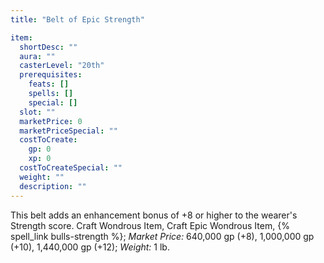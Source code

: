 ```yaml
---
title: "Belt of Epic Strength"

item:
  shortDesc: ""
  aura: ""
  casterLevel: "20th"
  prerequisites:
    feats: []
    spells: []
    special: []
  slot: ""
  marketPrice: 0
  marketPriceSpecial: ""
  costToCreate:
    gp: 0
    xp: 0
  costToCreateSpecial: ""
  weight: ""
  description: ""
---
```

This belt adds an enhancement bonus of +8 or higher to the wearer's Strength score.
Craft Wondrous Item, Craft Epic Wondrous Item, {% spell_link bulls-strength %}; _Market Price:_ 640,000 gp (+8), 1,000,000 gp (+10), 1,440,000 gp (+12); _Weight:_ 1 lb.

